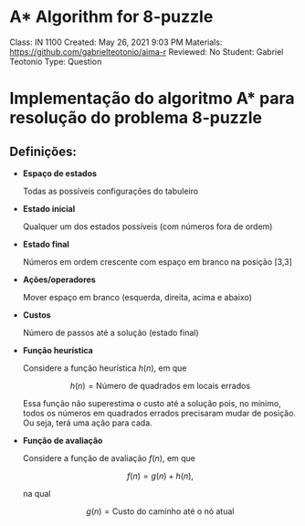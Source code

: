 # A* Algorithm for 8-puzzle

Class: IN 1100
Created: May 26, 2021 9:03 PM
Materials: https://github.com/gabrielteotonio/aima-r
Reviewed: No
Student: Gabriel Teotonio
Type: Question

# Implementação do algoritmo A* para resolução do problema 8-puzzle

## Definições:

- **Espaço de estados**

    Todas as possíveis configurações do tabuleiro

- **Estado inicial**

    Qualquer um dos estados possíveis (com números fora de ordem)

- **Estado final**

    Números em ordem crescente com espaço em branco na posição [3,3]

- **Ações/operadores**

    Mover espaço em branco (esquerda, direita, acima e abaixo)

- **Custos**

    Número de passos até a solução (estado final)

- **Função heurística**

    Considere a função heurística $h(n)$, em que

    $$h(n) = \text{Número de quadrados em locais errados}$$

    Essa função não superestima o custo até a solução pois, no mínimo, todos os números em quadrados errados precisaram mudar de posição. Ou seja, terá uma ação para cada.

- **Função de avaliação**

    Considere a função de avaliação $f(n)$, em que

    $$f(n) = g(n) + h(n),$$

    na qual

    $$g(n) = \text{Custo do caminho até o nó atual}$$